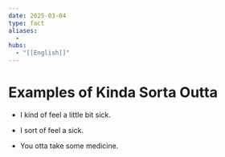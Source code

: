 ```yaml
---
date: 2025-03-04
type: fact
aliases:
  -
hubs:
  - "[[English]]"
---
```


# Examples of Kinda Sorta Outta

- I kind of feel a little bit sick.

- I sort of feel a sick.

- You otta take some medicine.

